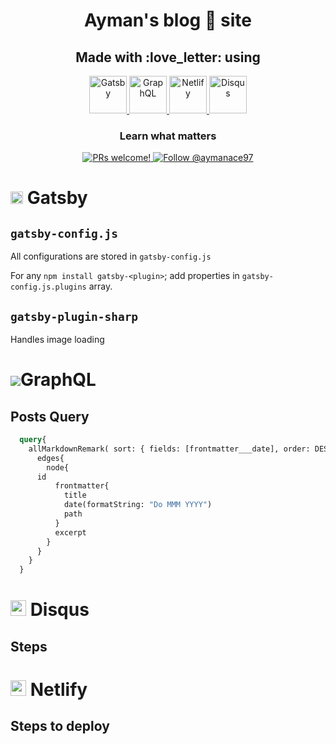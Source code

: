 <h1 align="center">
  Ayman's blog 📄 site 
</h1>


<h2 align="center">
  Made with :love_letter: using 
</h2>


<p align="center">
  <a href="https://gatsbyjs.org">
    <img alt="Gatsby" src="https://www.gatsbyjs.org/monogram.svg" width="60" />
  </a>
  <a href="https://graphql.org/">
    <img alt="GraphQL" src="https://upload.wikimedia.org/wikipedia/commons/thumb/1/17/GraphQL_Logo.svg/1200px-GraphQL_Logo.svg.png" width="60" />
  </a>
  <a href="https://www.netlify.com/">
    <img alt="Netlify" src="https://miro.medium.com/max/500/0*TwqQJI0YFBZEzjcV.png" width="60" />
  </a>


  <a href="https://disqus.com/features/engage/">
    <img alt="Disqus" src="https://c.disquscdn.com/next/c393ff4/marketing/assets/img/brand/disqus-social-icon-blue-white.svg" width="60" />
  </a>
  
</p>


<h3 align="center">
  Learn what matters
</h3>
<p align="center">
  <!--
  <a href="https://github.com/gatsbyjs/gatsby/blob/master/LICENSE">
    <img src="https://img.shields.io/badge/license-MIT-blue.svg" alt="Gatsby is released under the MIT license." />
  </a>
  <a href="https://circleci.com/gh/gatsbyjs/gatsby">
    <img src="https://circleci.com/gh/gatsbyjs/gatsby.svg?style=shield" alt="Current CircleCI build status." />
  </a>
  <a href="https://www.npmjs.org/package/gatsby">
    <img src="https://img.shields.io/npm/v/gatsby.svg" alt="Current npm package version." />
  </a>
  <a href="https://npmcharts.com/compare/gatsby?minimal=true">
    <img src="https://img.shields.io/npm/dm/gatsby.svg" alt="Downloads per month on npm." />
  </a>
  <a href="https://npmcharts.com/compare/gatsby?minimal=true">
    <img src="https://img.shields.io/npm/dt/gatsby.svg" alt="Total downloads on npm." />
  </a>
  -->
  <a href="https://gatsbyjs.org/contributing/how-to-contribute/">
    <img src="https://img.shields.io/badge/PRs-welcome-brightgreen.svg" alt="PRs welcome!" />
  </a>
  <a href="https://twitter.com/@aymanace97">
    <img src="https://img.shields.io/twitter/follow/aymanace97?label=Follow%20Me&style=social" alt="Follow @aymanace97" />
  </a>
</p>

<!--
<h3 align="center">
  <a href="https://gatsbyjs.org/docs/">Quickstart</a>
  <span> · </span>
  <a href="https://gatsbyjs.org/tutorial/">Tutorial</a>
  <span> · </span>
  <a href="https://gatsbyjs.org/plugins/">Plugins</a>
  <span> · </span>
  <a href="https://gatsbyjs.org/starters/">Starters</a>
  <span> · </span>
  <a href="https://gatsbyjs.org/showcase/">Showcase</a>
  <span> · </span>
  <a href="https://gatsbyjs.org/contributing/how-to-contribute/">Contribute</a>
  <span> · </span>
  Support: <a href="https://spectrum.chat/gatsby-js">Spectrum</a>
  <span> & </span>
  <a href="https://gatsby.dev/discord">Discord</a>
</h3>

-->


<h1><img alt="Gatsby" src="https://www.gatsbyjs.org/monogram.svg" height="20" /> Gatsby</h1>

## `gatsby-config.js`

All configurations are stored in `gatsby-config.js`

For any `npm install gatsby-<plugin>`; add properties in `gatsby-config.js.plugins` array.


## `gatsby-plugin-sharp`

Handles image loading 



<h1><img src="https://upload.wikimedia.org/wikipedia/commons/thumb/1/17/GraphQL_Logo.svg/25px-GraphQL_Logo.svg.png">GraphQL</h1>


## Posts Query

```graphql
  query{
    allMarkdownRemark( sort: { fields: [frontmatter___date], order: DESC} ){
      edges{
        node{
	  id	
          frontmatter{
            title
            date(formatString: "Do MMM YYYY")
            path
          }
          excerpt
        }
      }
    }
  }
```

<h1><img alt="Disqus" src="https://c.disquscdn.com/next/c393ff4/marketing/assets/img/brand/disqus-social-icon-blue-white.svg" height="25" /> Disqus</h1>

## Steps 

<h1><img alt="Netlify" src="https://miro.medium.com/max/500/0*TwqQJI0YFBZEzjcV.png" height="25" /> Netlify</h1>

## Steps to deploy